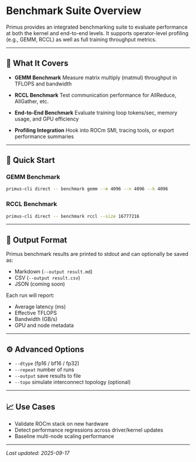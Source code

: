 # Benchmark Suite Overview

Primus provides an integrated benchmarking suite to evaluate performance at both the kernel and end-to-end levels. It supports operator-level profiling (e.g., GEMM, RCCL) as well as full training throughput metrics.

---

## 🎯 What It Covers

- **GEMM Benchmark**
  Measure matrix multiply (matmul) throughput in TFLOPS and bandwidth

- **RCCL Benchmark**
  Test communication performance for AllReduce, AllGather, etc.

- **End-to-End Benchmark**
  Evaluate training loop tokens/sec, memory usage, and GPU efficiency

- **Profiling Integration**
  Hook into ROCm SMI, tracing tools, or export performance summaries

---

## 🚀 Quick Start

### GEMM Benchmark

```bash
primus-cli direct -- benchmark gemm --m 4096 --n 4096 --k 4096
```

### RCCL Benchmark

```bash
primus-cli direct -- benchmark rccl --size 16777216
```

---

## 📄 Output Format

Primus benchmark results are printed to stdout and can optionally be saved as:

- Markdown (`--output result.md`)
- CSV (`--output result.csv`)
- JSON (coming soon)

Each run will report:

- Average latency (ms)
- Effective TFLOPS
- Bandwidth (GB/s)
- GPU and node metadata

---

## ⚙️ Advanced Options

- `--dtype` (fp16 / bf16 / fp32)
- `--repeat` number of runs
- `--output` save results to file
- `--topo` simulate interconnect topology (optional)

---

## 📈 Use Cases

- Validate ROCm stack on new hardware
- Detect performance regressions across driver/kernel updates
- Baseline multi-node scaling performance

---

_Last updated: 2025-09-17_
